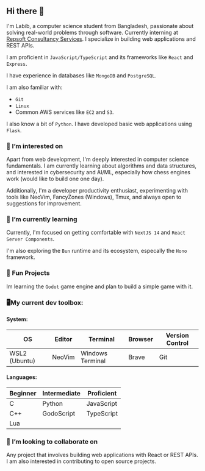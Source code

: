 ## Hi there 👋

I'm Labib, a computer science student from Bangladesh, passionate about solving real-world problems through software. Currently interning at [Repsoft Consultancy Services](https://repsoft.in/). I specialize in building web applications and REST APIs.

I am proficient in `JavaScript/TypeScript` and its frameworks like `React` and `Express`.

I have experience in databases like `MongoDB` and `PostgreSQL`.

I am also familiar with:

- `Git`
- `Linux`
- Common AWS services like `EC2` and `S3`.

I also know a bit of `Python`. I have developed basic web applications using `Flask`.

### 🔭 I’m interested on

Apart from web development, I'm deeply interested in computer science fundamentals. I am currently learning about algorithms and data structures, and interested in cybersecurity and AI/ML, especially how chess engines work (would like to build one one day).

Additionally, I'm a developer productivity enthusiast, experimenting with tools like NeoVim, FancyZones (Windows), Tmux, and always open to suggestions for improvement.

### 🌱 I’m currently learning

Currently, I'm focused on getting comfortable with `NextJS 14` and `React Server Components`.

I'm also exploring the `Bun` runtime and its ecosystem, especally the `Hono` framework.

### 🎈 Fun Projects

Im learning the `Godot` game engine and plan to build a simple game with it.

### 🖥️My current dev toolbox:

#### System:

| OS            | Editor | Terminal         | Browser | Version Control |
| ------------- | ------ | ---------------- | ------- | --------------- |
| WSL2 (Ubuntu) | NeoVim | Windows Terminal | Brave   | Git             |

#### Languages:

| Beginner | Intermediate | Proficient |
| -------- | ------------ | ---------- |
| C        | Python       | JavaScript |
| C++      | GodoScript   | TypeScript |
| Lua      |              |            |

### 👯 I’m looking to collaborate on

Any project that involves building web applications with React or REST APIs. I am also interested in contributing to open source projects.
